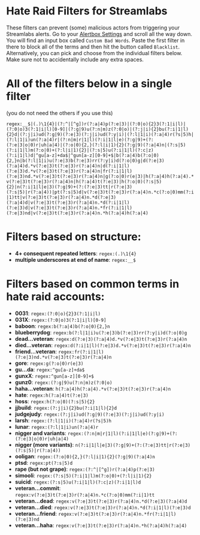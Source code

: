 # Hate Raid Filters for Streamlabs
These filters can prevent (some) malicious actors from triggering your Streamlabs alerts.
Go to your [Alertbox Settings](https://streamlabs.com/dashboard#/alertbox) and scroll all the way down.
You will find an input box called ``Custom Bad Words``. Paste the first filter in there to block all of the terms and then hit the button called ``Blacklist``.
Alternatively, you can pick and choose from the individual filters below. Make sure not to accidentally include any extra spaces.

All of the filters below in a single filter
=======================================
(you do not need the others if you use this)

``regex:__$|(.)\1{4}|(?:^|[^g])r(?:a|4)p(?:e|3)|(?:0|o){2}3(?:1|i|l)|(?:0|o)3(?:1|i|l)[0-9]|(?:g|9)u(?:n|m)z(?:0|o)|(?:j|i){2}bu(?:i|1|l){2}d|(?:j|i)ud(?:g|9)(?:e|3)(?:j|i)ud(?:y|i)|(?:l|1|i)(?:a|4)r(?s|5)h|(?:l|1|i)un(?:a|4)r|(?:n|m|r|1|l)(?:i|1|l|e)(?:g|9)+(?:(?:e|3|o|0)r|uh|a|4)|(?:o|0){2,}(?:l|i|1){2}(?:g|9)(?:a|4)n|(?:s|5)(?:i|1|l)m(?:o|0)+(?:l|i|1){2}|(?:s|5)u(?:i|1|l)(?:c|z)(?:i|1|l)d|^gu[a-z]+da$|^gun[a-z][0-9]+$|b(?:a|4)b(?:o|0){2,}n|b(?:l|1|i)u(?:e|3)b(?:e|3)rr(?:y|i)d(?:o|0)g|d(?:e|3)(?:a|4)d.*v(?:e|3)t(?:e|3)r(?:a|4)n|d(?:i|1|l)(?:e|3)d.*v(?:e|3)t(?:e|3)r(?:a|4)n|fr(?:i|1|l)(?:e|3)nd.*v(?:e|3)t(?:e|3)r(?:a|4)n|g(?:o|0)r(e|3)|h(?:a|4)h(?:a|4).*v(?:e|3)t(?:e|3)r(?:a|4)n|h(?:a|4)t(?:e|3)|h(?:o|0)(?:s|5){2}|n(?:i|1|l|e|3)(?:g|9)+(?:(?:e|3)tt|r(?:e|3)(?:s|5)|r(?:a|4))|pt(?:s|5)d|v(?:e|3)t(?:e|3)r(?:a|4)n.*c(?:o|0)mm(?:i|1)tt|v(?:e|3)t(?:e|3)r(?:a|4)n.*d(?:e|3)(?:a|4)d|v(?:e|3)t(?:e|3)r(?:a|4)n.*d(?:i|1|l)(?:e|3)d|v(?:e|3)t(?:e|3)r(?:a|4)n.*fr(?:i|1|l)(?:e|3)nd|v(?:e|3)t(?:e|3)r(?:a|4)n.*h(?:a|4)h(?:a|4)``


Filters based on structure:
=====================================
* **4+ consequent repeated letters**: ``regex:(.)\1{4}``
* **multiple underscores at end of name**: ``regex:__$``

Filters based on common terms in hate raid accounts:
=======================================
* **0031**: ``regex:(?:0|o){2}3(?:1|i|l)``
* **031X**: ``regex:(?:0|o)3(?:1|i|l)[0-9]``
* **baboon**: ``regex:b(?:a|4)b(?:o|0){2,}n``
* **blueberrydog**: ``regex:b(?:l|1|i)u(?:e|3)b(?:e|3)rr(?:y|i)d(?:o|0)g``
* **dead...veteran**: ``regex:d(?:e|3)(?:a|4)d.*v(?:e|3)t(?:e|3)r(?:a|4)n``
* **died...veteran**: ``regex:d(?:i|1|l)(?:e|3)d.*v(?:e|3)t(?:e|3)r(?:a|4)n``
* **friend...veteran**: ``regex:fr(?:i|1|l)(?:e|3)nd.*v(?:e|3)t(?:e|3)r(?:a|4)n``
* **gore**: ``regex:g(?:o|0)r(e|3)``
* **gu...da**: ``regex:^gu[a-z]+da$``
* **gunxX**: ``regex:^gun[a-z][0-9]+$``
* **gunz0**: ``regex:(?:g|9)u(?:n|m)z(?:0|o)``
* **haha...veteran**: ``h(?:a|4)h(?:a|4).*v(?:e|3)t(?:e|3)r(?:a|4)n``
* **hate**: ``regex:h(?:a|4)t(?:e|3)``
* **hoss**: ``regex:h(?:o|0)(?:s|5){2}``
* **jjbuild**: ``regex:(?:j|i){2}bu(?:i|1|l){2}d``
* **judgejudy**: ``regex:(?:j|i)ud(?:g|9)(?:e|3)(?:j|i)ud(?:y|i)``
* **larsh**: ``regex:(?:l|1|i)(?:a|4)r(?s|5)h``
* **lunar**: ``regex:(?:l|1|i)un(?:a|4)r``
* **nigger and variants**: ``regex:(?:n|m|r|1|l)(?:i|1|l|e)(?:g|9)+(?:(?:e|3|o|0)r|uh|a|4)``
* **nigger (more variants)**: ``n(?:i|1|l|e|3)(?:g|9)+(?:(?:e|3)tt|r(?:e|3)(?:s|5)|r(?:a|4))``
* **ooligan**: ``regex:(?:o|0){2,}(?:l|i|1){2}(?:g|9)(?:a|4)n``
* **ptsd**: ``regex:pt(?:s|5)d``
* **rape (but not grape)**: ``regex:(?:^|[^g])r(?:a|4)p(?:e|3)``
* **simooli**: ``regex:(?:s|5)(?:i|1|l)m(?:o|0)+(?:l|i|1){2}``
* **suicid**: ``regex:(?:s|5)u(?:i|1|l)(?:c|z)(?:i|1|l)d``
* **veteran...commit**: ``regex:v(?:e|3)t(?:e|3)r(?:a|4)n.*c(?:o|0)mm(?:i|1)tt``
* **veteran...dead**: ``regex:v(?:e|3)t(?:e|3)r(?:a|4)n.*d(?:e|3)(?:a|4)d``
* **veteran...died**: ``regex:v(?:e|3)t(?:e|3)r(?:a|4)n.*d(?:i|1|l)(?:e|3)d``
* **veteran...friend**: ``regex:v(?:e|3)t(?:e|3)r(?:a|4)n.*fr(?:i|1|l)(?:e|3)nd``
* **veteran...haha**: ``regex:v(?:e|3)t(?:e|3)r(?:a|4)n.*h(?:a|4)h(?:a|4)``
